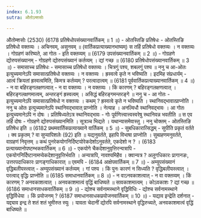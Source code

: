 ```yaml
---
index: 6.1.93
sutra: औतोऽम्शसोः

---
```

औतोम्शसोः (2530) (6178 प्रतिषेधोपसंख्यानवार्तिकम् ॥ 1 ॥) - ओतस्तिङि प्रतिषेधः - ओतस्तिङि प्रतिषेधो वक्तव्यः । अचिनवम्, असुनवम् ॥ (वार्तिकप्रत्याख्यानभाष्यम्) स तर्हि प्रतिषेधो वक्तव्यः । न वक्तव्यः । गोग्रहणं करिष्यते, आ गोतः  -  इति वक्तव्यम् ॥ (6179 उपसंख्यानवार्तिकम् ॥ 2 ॥) - गोग्रहणे द्योरुपसंख्यानम् - गोग्रहणे द्योरुपसंख्यानं कर्तव्यम् । द्यां गच्छ ॥ (6180 प्रतिषेधोपसंख्यानवार्तिकम् ॥ 3 ॥) - समासाच्च प्रतिषेधः - समासाच्च प्रतिषेधो वक्तव्यः । चित्रगुं पश्य, शबलगुं पश्य ॥ ननु च आ-ओतः इत्युच्यमानेऽपि समासात्प्रतिषेधो वक्तव्यः । न वक्तव्यः । ह्रस्वत्वे कृते न भविष्यति । इदमिह संप्रधार्यम्  -  आत्वं क्रियतां ह्रस्वत्वमिति, किमत्र कर्तव्यम् ? परत्वादात्वम् ॥ (6181 पूर्ववार्तिकप्रत्याख्यानवार्तिकम् ॥ 4 ॥) - न वा बहिरङ्गलक्षणत्वात् - न वा वक्तव्यः । न वक्तव्यः । किं कारणम् ? बहिरङ्गलक्षणत्वात् । बहिरङ्गलक्षणमात्वम्, अन्तरङ्गं ह्रस्वत्वम् । असिद्धं बहिरङ्गमन्तरङ्गे ॥ ननु च  -  आ गोतः  -  इत्युच्यमानेऽपि समासात्प्रतिषेधो न वक्तव्यः । कथम् ? ह्रस्वत्वे कृते न भविष्यति । स्थानिवद्भावात्प्राप्नोति । ननु च ओतः इत्युच्यमानेऽपि स्थानिवद्भावात् प्राप्नोति । नेत्याह । अनल्विधौ स्थानिवद्भावः । आ गोतः इत्युच्यमानेऽपि न दोषः । प्रतिषिध्यतेऽत्र स्थानिवद्भावः  -  गोः पूर्वणित्त्वात्त्वस्वरेषु स्थानिवन्न भवतीति ॥ स एव तर्हि दोषः  -  गोग्रहणे द्योरुपसंख्यानमिति । सूत्रञ्च भिद्यते । यथान्यासमेवास्तु । ननु चोक्तम्  -  ओतस्तिङि प्रतिषेध इति ॥ (6182 प्रथमवार्तिकप्रत्याख्याने वार्तिकम् ॥ 5 ॥) - सुबधिकारात्सिद्धम् - सुपीति प्रकृतं वर्तते । क्व प्रकृतम् ? वा सुप्यापिशलेः (92) इति ॥ यद्यनुवर्तते, इहापि विभाषा प्राप्नोति । सुब्ग्रहणमनुवर्तते, वाग्रहणं निवृत्तम् ॥ कथं पुनरेकयोगनिर्दिष्टयोरेकदेशोऽनुवर्तते, एकदेशो न ? । (6183 प्रत्याख्यानोपष्टम्भकवार्तिकम् ॥ 6 ॥) - एकयोगे चैकदेशानुवृत्तिरन्यत्रापि - एकयोगनिर्दिष्टानामप्येकदेशानुवृत्तिर्भवति । अन्यत्रापि, नावश्यमिहैव । क्वान्यत्र ? अलुगधिकारः प्रागानङः, उत्तरपदाधिकारः प्रागङ्गाधिकारात् ॥ एवमपि - (6184 आक्षेपवार्तिकम् ॥ 7 ॥) - अम्युपसंख्यानं वृद्धिबलीयस्त्वात् - अम्युपसंख्यानं कर्तव्यम् । गां पश्य । किं पुनः कारणं न सिध्यति ? वृद्धिबलीयस्त्वात् । परत्वाद् वृद्धिः प्राप्नोति ॥ (6185 समाधानवार्तिकम् ॥ 8 ॥) - न वाऽनवकाशत्वात् - न वा वक्तव्यम् । किं कारणम् ? अनवकाशत्वात् । अनवकाशमात्वं वृद्धिं बाधिष्यते ॥ सावकाशमात्वम् । कोऽवकाशः ? द्यां गच्छ ॥ (6186 समाधानसाधकवार्तिकम् ॥ 9 ॥) - द्योश्च सर्वनामस्थाने वृद्धिविधिः - द्योश्च सर्वनामस्थाने वृद्धिर्विधेया । किं प्रयोजनम् ? (6187 समाधानसाधकप्रयोजनवार्तिकम् ॥ 10 ॥) - यद्याव इन्द्रेति दर्शनात् - यद्द्याव इन्द्र ते शतं शतं भूमीरुत स्युः । यावता चेदानीं द्योरपि सर्वनामस्थाने वृद्धिरुच्यते, अनवकाशमात्वं वृद्धिं बाधिष्यते ॥